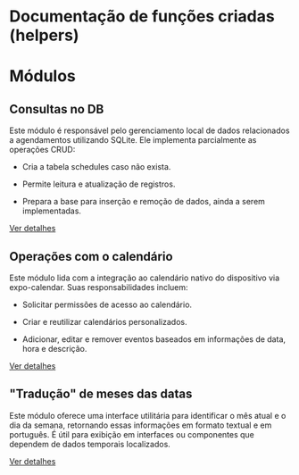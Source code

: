 # Documentação de funções criadas (helpers)

# Módulos

## Consultas no DB
Este módulo é responsável pelo gerenciamento local de dados relacionados a agendamentos utilizando SQLite. Ele implementa parcialmente as operações CRUD:

- Cria a tabela schedules caso não exista.

- Permite leitura e atualização de registros.

- Prepara a base para inserção e remoção de dados, ainda a serem implementadas.

[Ver detalhes]("./docs/db.md)

## Operações com o calendário
Este módulo lida com a integração ao calendário nativo do dispositivo via expo-calendar. Suas responsabilidades incluem:

- Solicitar permissões de acesso ao calendário.

- Criar e reutilizar calendários personalizados.

- Adicionar, editar e remover eventos baseados em informações de data, hora e descrição.

[Ver detalhes]("./docs/calendar.md)

## "Tradução" de meses das datas
Este módulo oferece uma interface utilitária para identificar o mês atual e o dia da semana, retornando essas informações em formato textual e em português. É útil para exibição em interfaces ou componentes que dependem de dados temporais localizados.

[Ver detalhes]("./docs/date.md)
